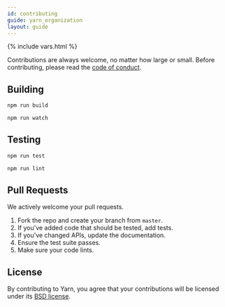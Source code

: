 ```yaml
---
id: contributing
guide: yarn_organization
layout: guide
---
```


{% include vars.html %}

Contributions are always welcome, no matter how large or small. Before contributing,
please read the [code of conduct]({{url_base}}/org/code-of-conduct).

## Building <a class="toc" id="toc-building" href="#toc-building"></a>

```sh
npm run build
```

```sh
npm run watch
```

## Testing <a class="toc" id="toc-testing" href="#toc-testing"></a>

```sh
npm run test
```

```sh
npm run lint
```

## Pull Requests <a class="toc" id="toc-pull-requests" href="#toc-pull-requests"></a>

We actively welcome your pull requests.

1. Fork the repo and create your branch from `master`.
2. If you've added code that should be tested, add tests.
3. If you've changed APIs, update the documentation.
4. Ensure the test suite passes.
5. Make sure your code lints.

## License <a class="toc" id="toc-license" href="#toc-license"></a>

By contributing to Yarn, you agree that your contributions will be licensed
under its [BSD license](https://github.com/yarnpkg/yarn/blob/master/LICENSE).
